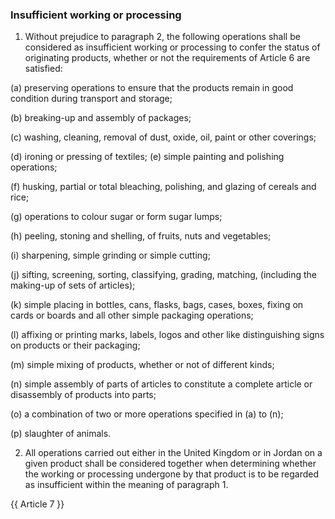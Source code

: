 ### Insufficient working or processing

1.	Without prejudice to paragraph 2, the following operations shall be considered as insufficient working or processing to confer the status of originating products, whether or not the requirements of Article 6 are satisfied: 

(a)	preserving operations to ensure that the products remain in good condition during transport and storage; 

(b)	breaking-up and assembly of packages; 

(c)	washing, cleaning, removal of dust, oxide, oil, paint or other coverings; 

(d)	ironing or pressing of textiles; 
(e)	simple painting and polishing operations; 

(f)	husking, partial or total bleaching, polishing, and glazing of cereals and rice; 

(g)	operations to colour sugar or form sugar lumps; 

(h)	peeling, stoning and shelling, of fruits, nuts and vegetables; 

(i)	sharpening, simple grinding or simple cutting; 

(j)	sifting, screening, sorting, classifying, grading, matching, (including the making-up of sets of articles); 

(k)	simple placing in bottles, cans, flasks, bags, cases, boxes, fixing on cards or boards and all other simple packaging operations;
 
(l)	affixing or printing marks, labels, logos and other like distinguishing signs on products or their packaging; 

(m)	simple mixing of products, whether or not of different kinds; 

(n)	simple assembly of parts of articles to constitute a complete article or disassembly of products into parts; 

(o)	a combination of two or more operations specified in (a) to (n); 

(p)	slaughter of animals. 

2.	All operations carried out either in the United Kingdom or in Jordan on a given product shall be considered together when determining whether the working or processing undergone by that product is to be regarded as insufficient within the meaning of paragraph 1. 

{{ Article 7 }}
